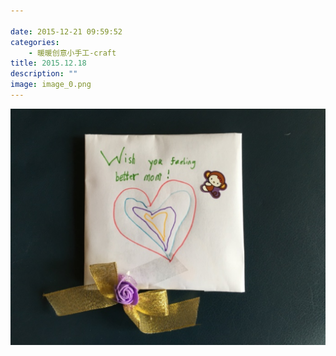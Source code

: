 ```yaml
---

date: 2015-12-21 09:59:52
categories:
    - 暖暖创意小手工-craft
title: 2015.12.18
description: ""
image: image_0.png
---
```


![](image_0.png)